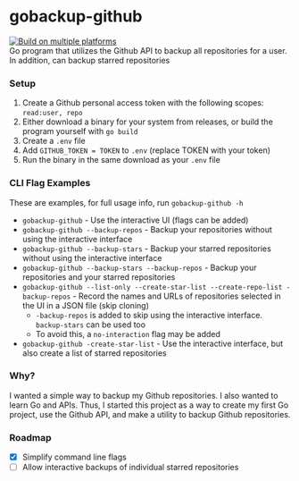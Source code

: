 # gobackup-github  
[![Build on multiple platforms](https://github.com/slashtechno/gobackup-github/actions/workflows/go-build.yml/badge.svg)](https://github.com/slashtechno/gobackup-github/actions/workflows/go-build.yml)  
Go program that utilizes the Github API to backup all repositories for a user. In addition, can backup starred repositories  

### Setup  
1. Create a Github personal access token with the following scopes:  `read:user, repo`  
2. Either download a binary for your system from releases, or build the program yourself with `go build`   
3. Create a `.env` file  
4. Add `GITHUB_TOKEN = TOKEN` to `.env` (replace TOKEN with your token)  
5. Run the binary in the same download as your `.env` file  

### CLI Flag Examples  
These are examples, for full usage info, run `gobackup-github -h`  
* `gobackup-github` - Use the interactive UI (flags can be added)  
* `gobackup-github --backup-repos` - Backup your repositories without using the interactive interface  
* `gobackup-github --backup-stars` - Backup your starred repositories without using the interactive interface
* `gobackup-github --backup-stars --backup-repos` - Backup your repositories and your starred repositories  
* `gobackup-github --list-only --create-star-list --create-repo-list -backup-repos` - Record the names and URLs of repositories selected in the UI in a JSON file (skip cloning)  
    * `-backup-repos` is added to skip using the interactive interface. `backup-stars` can be used too  
    * To avoid this, a `no-interaction` flag may be added  
* `gobackup-github -create-star-list` - Use the interactive interface, but also create a list of starred repositories  

### Why?  
I wanted a simple way to backup my Github repositories. I also wanted to learn Go and APIs. Thus, I started this project as a way to create my first Go project, use the Github API, and make a utility to backup Github repositories.

### Roadmap  
- [X] Simplify command line flags
- [ ] Allow interactive backups of individual starred repositories

